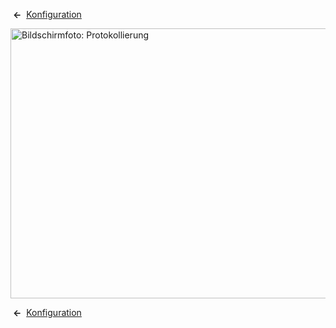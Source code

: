 <!-- Filename: Help4.x:Site_Global_Configuration_Logging / Display title: Konfiguration: Protokollierung -->

 **←** 
[Konfiguration](https://docs.joomla.org/Help4.x:Site_Global_Configuration/de#logging "Help4.x:Site Global Configuration/de")

<img
src="https://docs.joomla.org/images/thumb/1/1a/Help-4x-Global-Configuration-logging-subscreen-de.png/800px-Help-4x-Global-Configuration-logging-subscreen-de.png"
decoding="async"
srcset="https://docs.joomla.org/images/thumb/1/1a/Help-4x-Global-Configuration-logging-subscreen-de.png/1200px-Help-4x-Global-Configuration-logging-subscreen-de.png 1.5x, https://docs.joomla.org/images/thumb/1/1a/Help-4x-Global-Configuration-logging-subscreen-de.png/1600px-Help-4x-Global-Configuration-logging-subscreen-de.png 2x"
data-file-width="1881" data-file-height="1016" width="800" height="432"
alt="Bildschirmfoto: Protokollierung" />

 **←** 
[Konfiguration](https://docs.joomla.org/Help4.x:Site_Global_Configuration/de#logging "Help4.x:Site Global Configuration/de")
